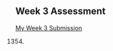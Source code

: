 ## Week 3 Assessment

[My Week 3 Submission](https://repl.it/repls/TornPeriodicSoftwaresuite)

1354.
